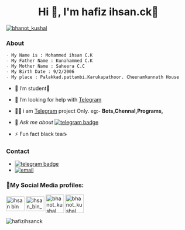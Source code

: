 <h1 align="center">Hi 👋, I'm     hafiz ihsan.ck🎉</h1>
<a href="https://ihsanhafiz.github.io" target="blank"><img align="center" src="https://telegra.ph/file/bf1c32ee20d1c25680b40.jpg" alt="bhanot_kushal"/></a>

<h3 align="left">About</h3>

```markdown
- My Name is : Mohammed ihsan C.K
- My Father Name : Kunahammed C.K
- My Mother Name : Saheera C.C
- My Birth Date : 9/2/2006
- My place : Palakkad.pattambi.Karukapathoor. Cheenamkunnath House

```
- 🔭 I’m student🧑

- 🤝 I’m looking for help with [Telegram](https://t.me/ihsan_bin_ahmd)

- 👨‍💻 i am [Telegram](https://t.me/ihsan_bin_ahmd) project Only. 
eg:- <b>Bots,Chennal,Programs,</b>

- 💬 *Ask me about* [![telegram badge](https://img.shields.io/badge/-ihsan_bin_ahmd-blue?style=flat&logo=telegram)](https://t.me/ihsan_bin_ahmd)

- ⚡ Fun fact black tea☕

<!-- Your badges
You can use the website to generate badges: https://shields.io/
-->

### Contact
- [![telegram badge](https://img.shields.io/badge/-Hᴀʟᴇᴇᴍᴀ_Jɪɴᴀ-blue?style=flat&logo=telegram)](https://t.me/Haleema_Jina)
- [![email](https://img.shields.io/badge/-ihsan_bin_ahmd-c14438?style=flat&logo=Gmail&logoColor=white)](bin_ahmd:ihsanbinahmd@gmail.com)
&nbsp;
<h3 align="left">🔗My Social Media profiles:</h3>
<p align="left">
<a href="https://fb.com/ihsan bin ahmd" target="blank"><img align="center" src="https://cdn.jsdelivr.net/npm/simple-icons@3.0.1/icons/facebook.svg" alt="ihsan bin ahmd" height="40" width="50" /></a>
<a href="https://instagram.com/ihsan_bin_ahmd" target="blank"><img align="center" src="https://cdn.jsdelivr.net/npm/simple-icons@3.0.1/icons/instagram.svg" alt="ihsan_bin_ahmd" height="40" width="50" /></a>
<a href="https://t.me/ihsan_bin_ahmd" target="blank"><img align="center" src="https://upload-icon.s3.us-east-2.amazonaws.com/uploads/icons/png/1766858341556105723-512.png" alt="bhanot_kushal" height="50" width="50" /></a>
<a href="https://github.com/hafizihsanck" target="blank"><img align="center" src="https://telegra.ph/file/f882466508318fc6a24d5.png" alt="bhanot_kushal" height="50" width="50" /></a>

<p><img align="center" src="https://github-readme-stats.vercel.app/api?username=hafizihsanck&show_icons=true&locale=en" alt="hafizihsanck" /></p>

